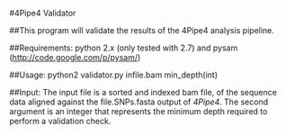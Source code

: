 #4Pipe4 Validator

##This program will validate the results of the 4Pipe4 analysis pipeline.

##Requirements:
python 2.x (only tested with 2.7) and pysam (http://code.google.com/p/pysam/)

##Usage:
    python2 validator.py infile.bam min_depth(int)

##Input:
The input file is a sorted and indexed bam file, of the sequence data aligned
against the file.SNPs.fasta output of *4Pipe4*.
The second argument is an integer that represents the minimum depth required to
perform a validation check.